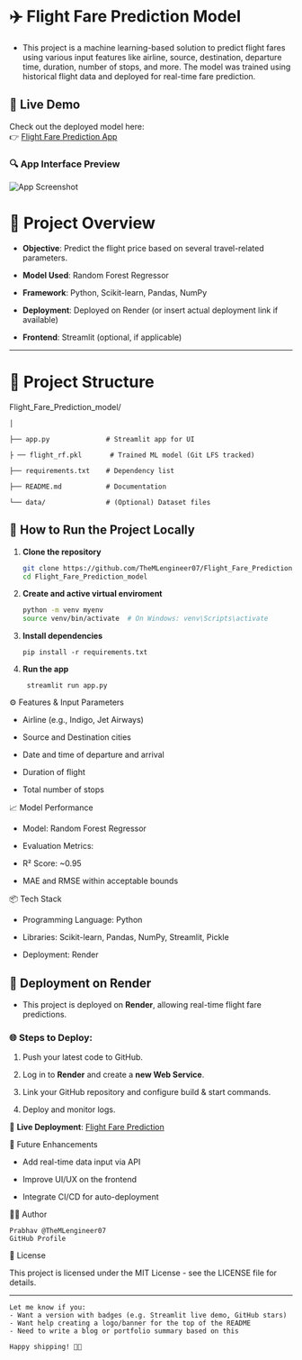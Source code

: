 # ✈️ Flight Fare Prediction Model


* This project is a machine learning-based solution to predict flight fares using various input features like airline, source, destination, departure 
  time, duration, number of stops, and more. 
  The model was trained using historical flight data and deployed for real-time fare prediction.
  
## 🚀 Live Demo
Check out the deployed model here:  
👉 [Flight Fare Prediction App](https://flight-fare-prediction-model-rcoz.onrender.com)

### 🔍 App Interface Preview
![App Screenshot](docs/images/demo_screenshot.png)


   


# 📌 Project Overview

- **Objective**: Predict the flight price based on several travel-related parameters.
  
- **Model Used**: Random Forest Regressor
 
- **Framework**: Python, Scikit-learn, Pandas, NumPy
 
- **Deployment**: Deployed on Render (or insert actual deployment link if available)
 
- **Frontend**: Streamlit (optional, if applicable)

---

# 📂 Project Structure

Flight_Fare_Prediction_model/

    │

    ├── app.py              # Streamlit app for UI

    ├ ── flight_rf.pkl       # Trained ML model (Git LFS tracked)

    ├── requirements.txt    # Dependency list

    ├── README.md           # Documentation

    └── data/               # (Optional) Dataset files




## 🚀 How to Run the Project Locally

1. **Clone the repository**
   ```bash
   git clone https://github.com/TheMLengineer07/Flight_Fare_Prediction_model.git
   cd Flight_Fare_Prediction_model

2. **Create and active virtual enviroment**

   ```bash
   python -m venv myenv
   source venv/bin/activate  # On Windows: venv\Scripts\activate
   ```

3. **Install dependencies**

   ```pip install -r requirements.txt```

4. **Run the app**

   ``` streamlit run app.py```

⚙️ Features & Input Parameters

   *  Airline (e.g., Indigo, Jet Airways)

   *  Source and Destination cities

   *  Date and time of departure and arrival

   *  Duration of flight

   *  Total number of stops

 📈 Model Performance
 
   * Model: Random Forest Regressor

   * Evaluation Metrics:

   * R² Score: ~0.95

   * MAE and RMSE within acceptable bounds

 📦 Tech Stack
 
   * Programming Language: Python

   * Libraries: Scikit-learn, Pandas, NumPy, Streamlit, Pickle

   * Deployment: Render

 ## 🚀 Deployment on Render
 
   * This project is deployed on **Render**, allowing real-time flight fare predictions.

 ### 🌐 Steps to Deploy:
 
  1. Push your latest code to GitHub.
   
  2. Log in to **Render** and create a **new Web Service**.
   
  3. Link your GitHub repository and configure build & start commands.
   
  4. Deploy and monitor logs.

🔗 **Live Deployment**: [Flight Fare Prediction](https://flight-price-prediction-api.herokuapp.com/)


📌 Future Enhancements

   * Add real-time data input via API

   * Improve UI/UX on the frontend

   * Integrate CI/CD for auto-deployment

🙋‍♂️ Author


    Prabhav @TheMLengineer07
    GitHub Profile

📝 License

  This project is licensed under the MIT License - see the LICENSE file for details.


  ---

    Let me know if you:
    - Want a version with badges (e.g. Streamlit live demo, GitHub stars)
    - Want help creating a logo/banner for the top of the README
    - Need to write a blog or portfolio summary based on this

    Happy shipping! 💼✨








